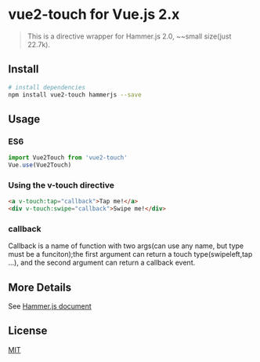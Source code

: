 # vue2-touch for Vue.js 2.x

> This is a directive wrapper for Hammer.js 2.0, ~~small size(just 22.7k).

## Install

``` bash
# install dependencies
npm install vue2-touch hammerjs --save
```

## Usage

### ES6

``` javascript
import Vue2Touch from 'vue2-touch'
Vue.use(Vue2Touch)
```

### Using the v-touch directive

``` html
<a v-touch:tap="callback">Tap me!</a>
<div v-touch:swipe="callback">Swipe me!</div>
```


### callback
Callback is a name of function with two args(can use any name, but type must be a funciton);the first argument can return a touch type(swipeleft,tap ...), and the second argument can return a callback event.

## More Details
See [Hammer.js document](http://hammerjs.github.io/)

## License
[MIT](https://opensource.org/licenses/MIT)
